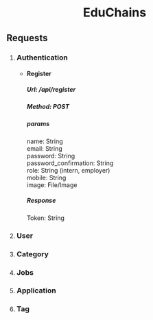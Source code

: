 <h1 align="center"> EduChains </h1>
<h2> Requests </h2>
 <ol>
 <li>
 <h3> Authentication </h3>
    <ul>
     <li>
     <h4>Register</h4>
     <p border="5">
     <h5>Url: /api/register</h5>
     <h5>Method: POST</h5>
     <h5>params</h5>
      name: String</br>
      email: String</br>
      password: String</br>
      password_confirmation: String</br>
      role: String (intern, employer)</br>
      mobile: String</br>
      image: File/Image</br>
     <h5>Response</h5>
      Token: String</br>
     </p>
     </li>
    </ul>
 </li>
 <li>
 <h3> User </h3>
 </li>
 <li>
 <h3> Category </h3>
 </li>
 <li>
 <h3> Jobs </h3>
 </li>
 <li>
 <h3> Application </h3>
 </li>
 <li>
 <h3> Tag </h3>
 </li>
 </ol>
